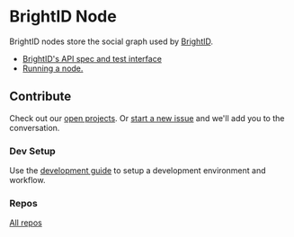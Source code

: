 # BrightID Node

BrightID nodes store the social graph used by [BrightID](https://github.com/BrightID/BrightID).

* [BrightID's API spec and test interface](https://app.swaggerhub.com/apis/brightid/brightid/2.0.0#/default/)
* [Running a node.](https://github.com/BrightID/BrightID-Node/wiki/Installation-Guide)

## Contribute

Check out our [open projects](https://github.com/BrightID/BrightID-Node/projects).  Or [start a new issue](https://github.com/BrightID/BrightID-Node/issues) and we'll add you to the conversation.

### Dev Setup

Use the [development guide](https://github.com/BrightID/BrightID-Node/wiki/Development-Guide) to setup a development environment and workflow.

### Repos
[All repos](https://github.com/BrightID)
